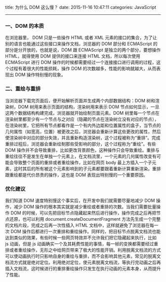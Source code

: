 ﻿title: 为什么 DOM 这么慢？
date: 2015-11-16 10:47:11
categories: JavaScript

---

### 一、DOM 的本质
在浏览器里， DOM 只是一些操作 HTML 或者 XML 元素的接口的集合，为了让别的语言也能通过这些接口来操作文档，浏览器的 DOM 部分和 ECMAScript 的部分是分开放的，也就是说，DOM 跟 ECMAScript 是独立的两个部分，要想操作 HTML，就得使用 DOM 提供的接口来连接 HTML 文档，所以每次使用 ECMAScript 进行 DOM 操作的时候都需要经过一个连接接口进行调用的过程，这个过程有着很大的性能损耗，操作 DOM 的次数越多，性能的影响就越大，从而表现出 DOM 操作特别慢的现象。

<!-- more -->

### 二、重绘与重排

当浏览器下载完页面后，便开始解析页面并生成两个内部数据结构：DOM 树和渲染树，DOM 树用来表示页面的结构，渲染树用来表示 DOM 节点如何显示，一旦这两个数据结构构建完成，浏览器就开始绘制页面元素。DOM 树里每一个节点在渲染树里都至少有一个节点与之对应（隐藏的节点在渲染树立没有对应的节点），在渲染树里，它把所有节点都看作是一个有内外边距和位置属性的盒子，当节点的几何属性（如宽高，位置）被更改之后，浏览器会重新计算这些更改的属性，然后使渲染树中对应的部分失效，并且重新构造渲染树，这个过程被称为“重排”。完成重排过程后，浏览器会重新绘制那些受影响的部分，这个过程称为“重绘”。有些 DOM 操作并不会导致重排，比如更改背景颜色，这种操作只会导致重绘。重排与重绘往往不是发生在单独一个元素上，在文档流里，一个元素的几何属性改变有可能会导致整个页面的重排或者重绘操作，比如在网页 body 最上方插入一个子元素，这时其后的所有被这个元素影响到的子元素都要跟着重新计算重新渲染。重排跟重绘都是代价昂贵的操作，这也是 DOM 表现出特别慢的一个重要原因。

### 优化建议

我们知道 DOM 速度特别慢这个事实后，在开发中我们就需要尽量地减少 DOM 操作，减少 DOM 操作的根本其实就是减少重绘或者重排的次数。当我们需要批量操作 DOM 的时候，可以先把目标节点隐藏起来然后进行操作，操作完成之后再把节点还原，也可以利用 document.createDocumentFragment 方法先生成一个完整的文档片段，完成之后再一次性插入 HTML 文档中，这样就避免了浏览器在每一次 DOM 操作后都进行一次重排和重绘操作。同样的，把目标节点脱离文档流也能达到类似的效果，有些时候一些网页特效并不允许我们把它隐藏起来执行，比如 js 动画，但是 js 动画确实一个及其耗费性能的事情，每一帧的变换都需要经过重排或者重绘操作，无形之中给网页带来了极大的性能开销。利用脱离文档流的方式可以使动画执行时只影响自身的重绘与重排，而不会影响其他元素，常见的脱离文档流方式就是绝对定位。利用绝对定位，使元素脱离文档流，等执行完动画之后再插入文档流，这时候进行的重排重绘操作只发生在执行动画的元素本身，从而提升了性能。




